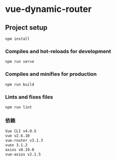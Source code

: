 # vue-dynamic-router

## Project setup
```
npm install
```

### Compiles and hot-reloads for development
```
npm run serve
```

### Compiles and minifies for production
```
npm run build
```

### Lints and fixes files
```
npm run lint
```

### 依赖
``` bash
Vue CLI v4.0.5
vue v2.6.10
vue-router v3.1.3
vuex 3.1.2
axios v0.19.0
vue-axios v2.1.5
```
